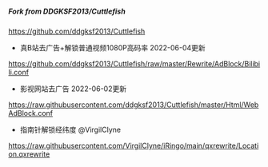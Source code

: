 ##### Fork from DDGKSF2013/Cuttlefish

https://github.com/ddgksf2013/Cuttlefish

- 真B站去广告+解锁普通视频1080P高码率 2022-06-04更新

https://github.com/ddgksf2013/Cuttlefish/raw/master/Rewrite/AdBlock/Bilibili.conf

- 影视网站去广告 2022-06-02更新

https://raw.githubusercontent.com/ddgksf2013/Cuttlefish/master/Html/WebAdBlock.conf

- 指南针解锁经纬度 @VirgilClyne

https://raw.githubusercontent.com/VirgilClyne/iRingo/main/qxrewrite/Location.qxrewrite
